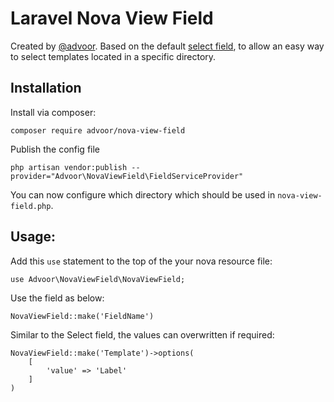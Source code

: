 # Laravel Nova View Field

Created by [@advoor](https://github.com/advoor). 
Based on the default [select field](https://nova.laravel.com/docs/2.0/resources/fields.html#select-field), to
allow an easy way to select templates located in a specific directory.

## Installation

Install via composer:

```
composer require advoor/nova-view-field
```

Publish the config file
```
php artisan vendor:publish --provider="Advoor\NovaViewField\FieldServiceProvider"
```

You can now configure which directory which should be used in `nova-view-field.php`.

## Usage:

Add this `use` statement to the top of the your nova resource file:

```
use Advoor\NovaViewField\NovaViewField;
```

Use the field as below:

```
NovaViewField::make('FieldName')
```

Similar to the Select field, the values can overwritten if required:

```
NovaViewField::make('Template')->options(
    [
        'value' => 'Label'
    ]
)
```
